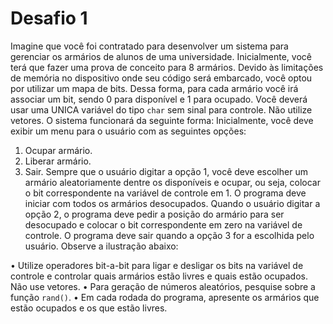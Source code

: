 # Desafio 1

Imagine que você foi contratado para desenvolver um sistema para gerenciar os armários de alunos de
uma universidade. Inicialmente, você terá que fazer uma prova de conceito para 8 armários. Devido
às limitações de memória no dispositivo onde seu código será embarcado, você optou por utilizar um
mapa de bits. Dessa forma, para cada armário você irá associar um bit, sendo 0 para disponível e
1 para ocupado. Você deverá usar uma UNICA variável do tipo `char` sem sinal para controle. Não
utilize vetores.
O sistema funcionará da seguinte forma: Inicialmente, você deve exibir um menu para o usuário com
as seguintes opções:
1. Ocupar armário.
2. Liberar armário.
3. Sair.
Sempre que o usuário digitar a opção 1, você deve escolher um armário aleatoriamente dentre os
disponíveis e ocupar, ou seja, colocar o bit correspondente na variável de controle em 1. O programa
deve iniciar com todos os armários desocupados. Quando o usuário digitar a opção 2, o programa deve
pedir a posição do armário para ser desocupado e colocar o bit correspondente em zero na variável de
controle. O programa deve sair quando a opção 3 for a escolhida pelo usuário.
Observe a ilustração abaixo:

• Utilize operadores bit-a-bit para ligar e desligar os bits na variável de controle e controlar quais
armários estão livres e quais estão ocupados. Não use vetores.
• Para geração de números aleatórios, pesquise sobre a função `rand()`.
• Em cada rodada do programa, apresente os armários que estão ocupados e os que estão livres.
